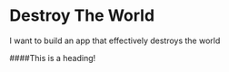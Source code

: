 # Destroy The World
I want to build an app that effectively destroys the world

####This is a heading!
